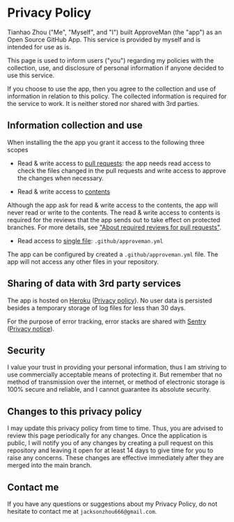 # Privacy Policy

Tianhao Zhou ("Me", "Myself", and "I") built ApproveMan (the "app") as an Open Source GitHub App. This service is provided by myself and is intended for use as is.

This page is used to inform users ("you") regarding my policies with the collection, use, and disclosure of personal information if anyone decided to use this service.

If you choose to use the app, then you agree to the collection and use of information in relation to this policy. The collected information is required for the service to work. It is neither stored nor shared with 3rd parties.

## Information collection and use

When installing the the app you grant it access to the following three scopes

* Read & write access to [pull requests](https://developer.github.com/v3/apps/permissions/#permission-on-pull-requests): the app needs read access to check the files changed in the pull requests and write access to approve the changes when necessary.

* Read & write access to [contents](https://developer.github.com/v3/apps/permissions/#permission-on-contents)

Although the app ask for read & write access to the contents, the app will never read or write to the contents. The read & write access to contents is required for the reviews that the app sends out to take effect on protected branches. For more details, see ["About required reviews for pull requests"](https://docs.github.com/en/github/administering-a-repository/about-required-reviews-for-pull-requests).

* Read access to [single file](https://developer.github.com/v3/apps/permissions/#permission-on-single-file): `.github/approveman.yml`

The app can be configured by created a `.github/approveman.yml` file. The app will not access any other files in your repository.

## Sharing of data with 3rd party services

The app is hosted on [Heroku](https://www.heroku.com/) ([Privacy policy](https://www.salesforce.com/company/privacy/)). No user data is persisted besides a temporary storage of log files for less than 30 days.

For the purpose of error tracking, error stacks are shared with [Sentry](https://sentry.io/) ([Privacy notice](https://sentry.io/privacy/)).

## Security

I value your trust in providing your personal information, thus I am striving to use commercially acceptable means of protecting it. But remember that no method of transmission over the internet, or method of electronic storage is 100% secure and reliable, and I cannot guarantee its absolute security.

## Changes to this privacy policy

I may update this privacy policy from time to time. Thus, you are advised to review this page periodically for any changes. Once the application is public, I will notify you of any changes by creating a pull request on this repository and leaving it open for at least 14 days to give time for you to raise any concerns. These changes are effective immediately after they are merged into the main branch.

## Contact me

If you have any questions or suggestions about my Privacy Policy, do not hesitate to contact me at `jacksonzhou666@gmail.com`.